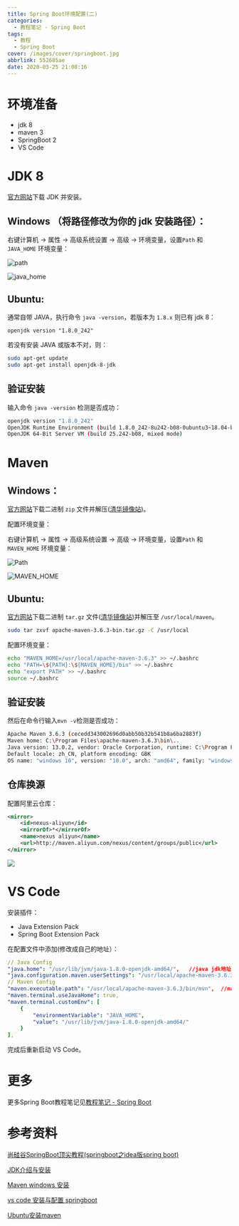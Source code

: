 ```yaml
---
title: Spring Boot环境配置(二)
categories:
  - 教程笔记 - Spring Boot
tags:
  - 教程
  - Spring Boot
cover: /images/cover/springboot.jpg
abbrlink: 552685ae
date: 2020-03-25 21:08:16
---
```




# 环境准备

- jdk 8
- maven 3
- SpringBoot 2
- VS Code

# JDK 8

[官方网站](https://www.oracle.com/java/technologies/javase/javase-jdk8-downloads.html)下载 JDK 并安装。

## Windows （将路径修改为你的 jdk 安装路径）：

右键计算机 -> 属性 -> 高级系统设置 -> 高级 -> 环境变量，设置`Path` 和 `JAVA_HOME` 环境变量：

![path](/images/Spring-Boot环境配置-二/2020-02-26-16-45-47.png)


![java_home](/images/Spring-Boot环境配置-二/2020-02-26-16-47-54.png)

## Ubuntu:

通常自带 JAVA，执行命令 `java -version`，若版本为 `1.8.x` 则已有 jdk 8：

```
openjdk version "1.8.0_242"
```

若没有安装 JAVA 或版本不对，则：

```bash
sudo apt-get update
sudo apt-get install openjdk-8-jdk
```

## 验证安装

输入命令 `java -version` 检测是否成功：

```bash
openjdk version "1.8.0_242"
OpenJDK Runtime Environment (build 1.8.0_242-8u242-b08-0ubuntu3~18.04-b08)
OpenJDK 64-Bit Server VM (build 25.242-b08, mixed mode)
```

# Maven

## Windows：

[官方网站](https://maven.apache.org/download.cgi)下载二进制 `zip` 文件并解压([清华镜像站](https://mirrors.tuna.tsinghua.edu.cn/apache/maven/maven-3/))。

配置环境变量：

右键计算机 -> 属性 -> 高级系统设置 -> 高级 -> 环境变量，设置`Path` 和 `MAVEN_HOME` 环境变量：

![Path](/images/Spring-Boot环境配置-二/2020-02-26-16-59-00.png)

![MAVEN_HOME](/images/Spring-Boot环境配置-二/2020-02-26-17-01-26.png)

## Ubuntu:

[官方网站](https://maven.apache.org/download.cgi)下载二进制 `tar.gz` 文件([清华镜像站](https://mirrors.tuna.tsinghua.edu.cn/apache/maven/maven-3/))并解压至 `/usr/local/maven`。

```bash
sudo tar zxvf apache-maven-3.6.3-bin.tar.gz -C /usr/local
```

配置环境变量：

```bash
echo "MAVEN_HOME=/usr/local/apache-maven-3.6.3" >> ~/.bashrc
echo "PATH=\${PATH}:\${MAVEN_HOME}/bin" >> ~/.bashrc
echo "export PATH" >> ~/.bashrc
source ~/.bashrc
```

## 验证安装

然后在命令行输入`mvn -v`检测是否成功：

```bash
Apache Maven 3.6.3 (cecedd343002696d0abb50b32b541b8a6ba2883f)
Maven home: C:\Program Files\apache-maven-3.6.3\bin\..
Java version: 13.0.2, vendor: Oracle Corporation, runtime: C:\Program Files\Java\jdk-13.0.2
Default locale: zh_CN, platform encoding: GBK
OS name: "windows 10", version: "10.0", arch: "amd64", family: "windows"
```

## 仓库换源

配置阿里云仓库：

```xml
<mirror>
    <id>nexus-aliyun</id>
    <mirrorOf>*</mirrorOf>
    <name>nexus aliyun</name>
    <url>http://maven.aliyun.com/nexus/content/groups/public</url>
</mirror>
```

![](/images/Spring-Boot环境配置-二/2020-03-25-16-49-35.png)

# VS Code

安装插件：

- Java Extension Pack
- Spring Boot Extension Pack

在配置文件中添加(修改成自己的地址）：

```yaml
// Java Config
"java.home": "/usr/lib/jvm/java-1.8.0-openjdk-amd64/",   //java jdk地址
"java.configuration.maven.userSettings": "/usr/local/apache-maven-3.6.3/confsettings.xml",    //mvaen配置文件路径
// Maven Config
"maven.executable.path": "/usr/local/apache-maven-3.6.3/bin/mvn",  //maven命令执行路径
"maven.terminal.useJavaHome": true,
"maven.terminal.customEnv": [
    {
        "environmentVariable": "JAVA_HOME",
        "value": "/usr/lib/jvm/java-1.8.0-openjdk-amd64/"
    }
],
```

完成后重新启动 VS Code。

# 更多

更多Spring Boot教程笔记见[教程笔记 - Spring Boot](/categories/教程笔记-Spring-Boot/)

# 参考资料

[尚硅谷SpringBoot顶尖教程(springboot之idea版spring boot)](https://www.bilibili.com/video/av20965295)

[JDK介绍与安装](https://blog.csdn.net/shuaigexiaobo/article/details/85280084)

[Maven windows 安装](https://blog.csdn.net/qq_36160730/article/details/91579235)

[vs code 安装与配置 springboot](https://www.jianshu.com/p/ef859019603d)

[Ubuntu安装maven](https://blog.csdn.net/qq_29695701/article/details/90705181)